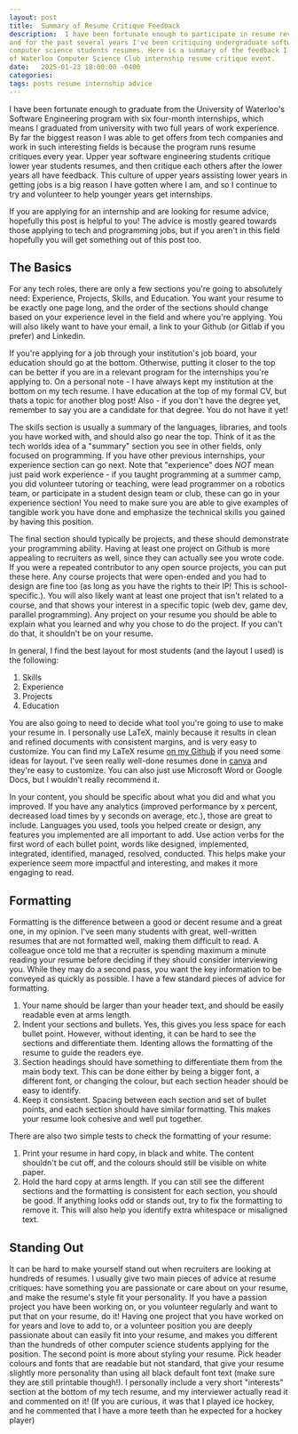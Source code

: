 ```yaml
---
layout: post
title:  Summary of Resume Critique Feedback
description:  I have been fortunate enough to participate in resume reviews as an early undergraduate student,
and for the past several years I've been critiquing undergraduate software engineering and 
computer science students resumes. Here is a summary of the feedback I gave at todays University 
of Waterloo Computer Science Club internship resume critique event.
date:   2025-01-23 18:00:00 -0400
categories:
tags: posts resume internship advice
---
```


I have been fortunate enough to graduate from the University of Waterloo's Software Engineering
program with six four-month internships, which means I graduated from university with two full years of work
experience. By far the biggest reason I was able to get offers from tech companies and work in such interesting
fields is because the program runs resume critiques every year. Upper year software engineering students
critique lower year students resumes, and then critique each others after the lower years all have 
feedback. This culture of upper years assisting lower years in getting jobs is a big reason I have gotten
where I am, and so I continue to try and volunteer to help younger years get internships. 

If you are applying for an internship and are looking for resume advice, hopefully this post is helpful 
to you! The advice is mostly geared towards those applying to tech and programming jobs, but if you aren't 
in this field hopefully you will get something out of this post too.

## The Basics

For any tech roles, there are only a few sections you're going to absolutely need: Experience, Projects, 
Skills, and Education. You want your resume to be exactly one page long, and the order of the sections should change based on your experience level in the field and where you're applying. You will also likely want to have
your email, a link to your Github (or Gitlab if you prefer) and Linkedin.

If you're applying for a job
through your institution's job board, your education should go at the bottom. Otherwise, putting it closer 
to the top can be better if you are in a relevant program for the internships you're applying to. 
On a personal note - I have always kept my institution at the bottom on my tech resume. I have education
at the top of my formal CV, but thats a topic for another blog post! Also - if you don't have the degree
yet, remember to say you are a candidate for that degree. You do not have it yet!

The skills section is usually a summary of the languages, libraries, and tools you have worked with, and 
should also go near the top. Think of it as the tech worlds idea of a "summary" section you see in other fields,
only focused on programming. If you have other previous internships, your experience section can go next. Note
that "experience" does _NOT_ mean just paid work experience - if you taught programming at a summer camp, 
you did volunteer tutoring or teaching, were lead programmer on a robotics team, or participate in a 
student design team or club, these can go in your experience 
section! You need to make sure you are able to give examples of tangible work you have done and emphasize 
the technical skills you gained by having this position.

The final section should typically be projects, and these should demonstrate your programming ability. 
Having at least one project on Github is more appealing to recruiters as well, since they can actually 
see you wrote code. If you were a repeated contributor to any open source projects, you can put these here.
Any course projects that were open-ended and you had to design are fine too (as long as you have the rights to
their IP! This is school-specific.). You will also likely want at least one project that isn't related to a 
course, and that shows your interest in a specific topic (web dev, game dev, parallel programming). Any 
project on your resume you should be able to explain what you learned and why you chose to do the project.
If you can't do that, it shouldn't be on your resume.

In general, I find the best layout for most students (and the layout I used) is the following:
1. Skills
2. Experience
3. Projects
4. Education

You are also going to need to decide what tool you're going to use to make your resume in. 
I personally use LaTeX, mainly because it results in clean and refined documents with consistent margins, 
and is very easy to customize. You can find my LaTeX resume 
[on my Github](https://github.com/brookedolny/Resume/tree/master) if you need some ideas for layout.
I've seen really well-done resumes done in [canva](https://www.canva.com/resumes/templates/) and they're 
easy to customize. You can also just use Microsoft Word or Google Docs, but I wouldn't really recommend it.

In your content, you should be specific about what you did and what you improved. If you have any 
analytics (improved performance by x percent, decreased load times by y seconds on average, etc.), those 
are great to include. Languages you used, tools you helped create or design, any features you implemented are
all important to add. Use action verbs for the first word of each bullet point, words like designed, 
implemented, integrated, identified, managed, resolved, conducted. This helps make your experience 
seem more impactful and interesting, and makes it more engaging to read.  

## Formatting

Formatting is the difference between a good or decent resume and a great one, in my opinion. I've seen
many students with great, well-written resumes that are not formatted well, making them difficult to read.
A colleague once told me that a 
recruiter is spending maximum a minute reading your resume before deciding if they should consider interviewing
you. While they may do a second pass, you want the key information to be conveyed as quickly as possible. 
I have a few standard pieces of advice for formatting.

1. Your name should be larger than your header text, and should be easily readable even at arms length.
2. Indent your sections and bullets. 
Yes, this gives you less space for each bullet point. However, without identing,
it can be hard to see the sections and differentiate them. Identing allows the formatting of the resume to guide
the readers eye.
3. Section headings should have something to differentiate them from the main body text. 
This can be done either by being a bigger font, a different font, or changing the colour, 
but each section header should be easy to identify.
4. Keep it consistent. Spacing between each section and set of bullet points, and each section
should have similar formatting. This makes your resume look cohesive and well put together.

There are also two simple tests to check the formatting of your resume:
1. Print your resume in hard copy, in black and white. The content shouldn't be cut off, and the colours
should still be visible on white paper.
2. Hold the hard copy at arms length. If you can still see the different sections and the formatting
is consistent for each section, you should be good. If anything looks odd or stands out, try to fix 
the formatting to remove it. This will also help you identify extra whitespace or misaligned text. 

## Standing Out

It can be hard to make yourself stand out when recruiters are looking at hundreds of resumes. 
I usually give two main pieces of advice at resume critiques: have something you are passionate or care
about on your resume, and make the resume's style fit your personality. If you have a passion project 
you have been working on, or you volunteer regularly and want to put that on your resume, do it! 
Having one project that you have worked on for years and love to add to, or a volunteer position
you are deeply passionate about can easily fit into your resume, and makes you different than the
hundreds of other computer science students applying for the position. The second point is more 
about styling your resume. Pick header colours and fonts that are readable but not standard, that give 
your resume slightly more personality than using all black default font text (make sure they are still 
printable though!). I personally 
include a very short "interests" section at the bottom of my tech resume, and my interviewer actually 
read it and commented on it! (If you are curious, it was that I played ice hockey, and he 
commented that I have a more teeth than he expected for a hockey player) 